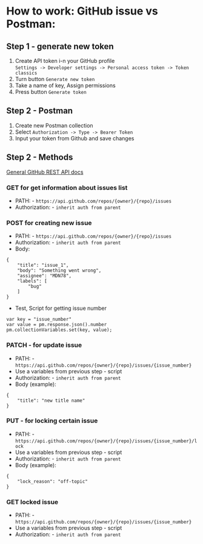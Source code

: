 # How to work: GitHub issue vs Postman:
## Step 1 - generate new token
1) Create API token i-n your GitHub profile </br> `Settings -> Developer settings -> Personal access token -> Token classics`
2) Turn button `Generate new token `
3) Take a name of key, Assign permissions
4) Press button  `Generate token`
## Step 2 - Postman
1) Create new Postman collection
2) Select `Authorization -> Type -> Bearer Token `
3) Input your token from Github and save changes
## Step 2 - Methods
[General GitHub REST API docs](https://docs.github.com/en/rest/issues/issues?apiVersion=2022-11-28#about-issues)
### GET for get information about issues list
- PATH: - `https://api.github.com/repos/{owner}/{repo}/issues`
- Authorization: - `inherit auth from parent`
### POST for creating new issue
- PATH: - `https://api.github.com/repos/{owner}/{repo}/issues`
- Authorization: - `inherit auth from parent`
- Body:
```
{
    "title": "issue_1",
    "body": "Something went wrong",
    "assignee": "MDN78",
    "labels": [
        "bug"
    ]
}
```

- Test, Script for getting issue number 
```
var key = "issue_number"
var value = pm.response.json().number
pm.collectionVariables.set(key, value);
```
### PATCH - for update issue
- PATH: - `https://api.github.com/repos/{owner}/{repo}/issues/{issue_number}`
- Use a variables from previous step - script
- Authorization: - `inherit auth from parent`
- Body (example):
```
{
    "title": "new title name"
}
```
### PUT - for locking certain issue
- PATH: - `https://api.github.com/repos/{owner}/{repo}/issues/{issue_number}/lock`
- Use a variables from previous step - script
- Authorization: - `inherit auth from parent`
- Body (example):
```
{
    "lock_reason": "off-topic"
}
```
### GET locked issue
- PATH: - `https://api.github.com/repos/{owner}/{repo}/issues/{issue_number}`
- Use a variables from previous step - script
- Authorization: - `inherit auth from parent`

